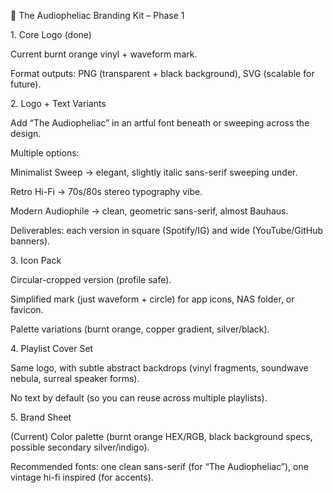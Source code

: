 🎨 The Audiopheliac Branding Kit – Phase 1

1\. Core Logo (done)



Current burnt orange vinyl + waveform mark.



Format outputs: PNG (transparent + black background), SVG (scalable for future).



2\. Logo + Text Variants



Add “The Audiopheliac” in an artful font beneath or sweeping across the design.



Multiple options:



Minimalist Sweep → elegant, slightly italic sans-serif sweeping under.



Retro Hi-Fi → 70s/80s stereo typography vibe.



Modern Audiophile → clean, geometric sans-serif, almost Bauhaus.



Deliverables: each version in square (Spotify/IG) and wide (YouTube/GitHub banners).



3\. Icon Pack



Circular-cropped version (profile safe).



Simplified mark (just waveform + circle) for app icons, NAS folder, or favicon.



Palette variations (burnt orange, copper gradient, silver/black).



4\. Playlist Cover Set



Same logo, with subtle abstract backdrops (vinyl fragments, soundwave nebula, surreal speaker forms).



No text by default (so you can reuse across multiple playlists).



5\. Brand Sheet



(Current) Color palette (burnt orange HEX/RGB, black background specs, possible secondary silver/indigo).



Recommended fonts: one clean sans-serif (for “The Audiopheliac”), one vintage hi-fi inspired (for accents).

